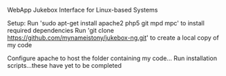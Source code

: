 WebApp Jukebox Interface for Linux-based Systems

Setup:
Run 'sudo apt-get install apache2 php5 git mpd mpc' to install required dependencies
Run 'git clone https://github.com/mynameistony/jukebox-ng.git' to create a local copy of my code

Configure apache to host the folder containing my code...
Run installation scripts...these have yet to be completed


